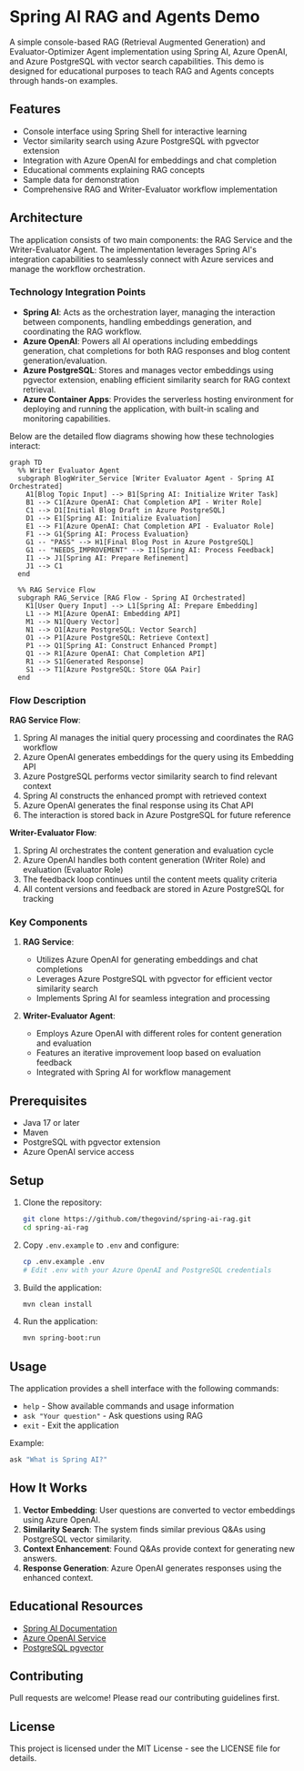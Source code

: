 # Spring AI RAG and Agents Demo

A simple console-based RAG (Retrieval Augmented Generation) and Evaluator-Optimizer Agent implementation using Spring AI, Azure OpenAI, and Azure PostgreSQL with vector search capabilities. This demo is designed for educational purposes to teach RAG and Agents concepts through hands-on examples.

## Features

- Console interface using Spring Shell for interactive learning
- Vector similarity search using Azure PostgreSQL with pgvector extension
- Integration with Azure OpenAI for embeddings and chat completion
- Educational comments explaining RAG concepts
- Sample data for demonstration
- Comprehensive RAG and Writer-Evaluator workflow implementation

## Architecture

The application consists of two main components: the RAG Service and the Writer-Evaluator Agent. The implementation leverages Spring AI's integration capabilities to seamlessly connect with Azure services and manage the workflow orchestration.

### Technology Integration Points

- **Spring AI**: Acts as the orchestration layer, managing the interaction between components, handling embeddings generation, and coordinating the RAG workflow.
- **Azure OpenAI**: Powers all AI operations including embeddings generation, chat completions for both RAG responses and blog content generation/evaluation.
- **Azure PostgreSQL**: Stores and manages vector embeddings using pgvector extension, enabling efficient similarity search for RAG context retrieval.
- **Azure Container Apps**: Provides the serverless hosting environment for deploying and running the application, with built-in scaling and monitoring capabilities.

Below are the detailed flow diagrams showing how these technologies interact:

```mermaid
graph TD
  %% Writer Evaluator Agent
  subgraph BlogWriter_Service [Writer Evaluator Agent - Spring AI Orchestrated]
    A1[Blog Topic Input] --> B1[Spring AI: Initialize Writer Task]
    B1 --> C1[Azure OpenAI: Chat Completion API - Writer Role]
    C1 --> D1[Initial Blog Draft in Azure PostgreSQL]
    D1 --> E1[Spring AI: Initialize Evaluation]
    E1 --> F1[Azure OpenAI: Chat Completion API - Evaluator Role]
    F1 --> G1{Spring AI: Process Evaluation}
    G1 -- "PASS" --> H1[Final Blog Post in Azure PostgreSQL]
    G1 -- "NEEDS_IMPROVEMENT" --> I1[Spring AI: Process Feedback]
    I1 --> J1[Spring AI: Prepare Refinement]
    J1 --> C1
  end

  %% RAG Service Flow
  subgraph RAG_Service [RAG Flow - Spring AI Orchestrated]
    K1[User Query Input] --> L1[Spring AI: Prepare Embedding]
    L1 --> M1[Azure OpenAI: Embedding API]
    M1 --> N1[Query Vector]
    N1 --> O1[Azure PostgreSQL: Vector Search]
    O1 --> P1[Azure PostgreSQL: Retrieve Context]
    P1 --> Q1[Spring AI: Construct Enhanced Prompt]
    Q1 --> R1[Azure OpenAI: Chat Completion API]
    R1 --> S1[Generated Response]
    S1 --> T1[Azure PostgreSQL: Store Q&A Pair]
  end
```

### Flow Description

**RAG Service Flow**:
1. Spring AI manages the initial query processing and coordinates the RAG workflow
2. Azure OpenAI generates embeddings for the query using its Embedding API
3. Azure PostgreSQL performs vector similarity search to find relevant context
4. Spring AI constructs the enhanced prompt with retrieved context
5. Azure OpenAI generates the final response using its Chat API
6. The interaction is stored back in Azure PostgreSQL for future reference

**Writer-Evaluator Flow**:
1. Spring AI orchestrates the content generation and evaluation cycle
2. Azure OpenAI handles both content generation (Writer Role) and evaluation (Evaluator Role)
3. The feedback loop continues until the content meets quality criteria
4. All content versions and feedback are stored in Azure PostgreSQL for tracking

### Key Components

1. **RAG Service**:
   - Utilizes Azure OpenAI for generating embeddings and chat completions
   - Leverages Azure PostgreSQL with pgvector for efficient vector similarity search
   - Implements Spring AI for seamless integration and processing

2. **Writer-Evaluator Agent**:
   - Employs Azure OpenAI with different roles for content generation and evaluation
   - Features an iterative improvement loop based on evaluation feedback
   - Integrated with Spring AI for workflow management

## Prerequisites

- Java 17 or later
- Maven
- PostgreSQL with pgvector extension
- Azure OpenAI service access

## Setup

1. Clone the repository:
   ```bash
   git clone https://github.com/thegovind/spring-ai-rag.git
   cd spring-ai-rag
   ```

2. Copy `.env.example` to `.env` and configure:
   ```bash
   cp .env.example .env
   # Edit .env with your Azure OpenAI and PostgreSQL credentials
   ```

3. Build the application:
   ```bash
   mvn clean install
   ```

4. Run the application:
   ```bash
   mvn spring-boot:run
   ```

## Usage

The application provides a shell interface with the following commands:

- `help` - Show available commands and usage information
- `ask "Your question"` - Ask questions using RAG
- `exit` - Exit the application

Example:
```bash
ask "What is Spring AI?"
```

## How It Works

1. **Vector Embedding**: User questions are converted to vector embeddings using Azure OpenAI.
2. **Similarity Search**: The system finds similar previous Q&As using PostgreSQL vector similarity.
3. **Context Enhancement**: Found Q&As provide context for generating new answers.
4. **Response Generation**: Azure OpenAI generates responses using the enhanced context.

## Educational Resources

- [Spring AI Documentation](https://docs.spring.io/spring-ai/reference/)
- [Azure OpenAI Service](https://learn.microsoft.com/azure/cognitive-services/openai/)
- [PostgreSQL pgvector](https://github.com/pgvector/pgvector)

## Contributing

Pull requests are welcome! Please read our contributing guidelines first.

## License

This project is licensed under the MIT License - see the LICENSE file for details.
